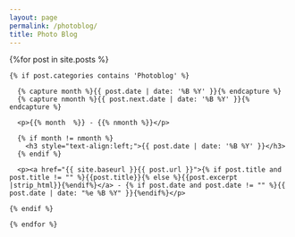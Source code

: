 ```yaml
---
layout: page
permalink: /photoblog/
title: Photo Blog
---
```


<div id="archives">
  <section id="archive">
	{%for post in site.posts %}
	  
	{% if post.categories contains 'Photoblog' %}
		
	  {% capture month %}{{ post.date | date: '%B %Y' }}{% endcapture %}
	  {% capture nmonth %}{{ post.next.date | date: '%B %Y' }}{% endcapture %}
       
	  <p>{{% month  %}} - {{% nmonth %}}</p>
	  
	  {% if month != nmonth %}
	  	<h3 style="text-align:left;">{{ post.date | date: '%B %Y' }}</h3>
	  {% endif %}
	  
	  <p><a href="{{ site.baseurl }}{{ post.url }}">{% if post.title and post.title != "" %}{{post.title}}{% else %}{{post.excerpt |strip_html}}{%endif%}</a> - {% if post.date and post.date != "" %}{{ post.date | date: "%e %B %Y" }}{%endif%}</p>
      
	{% endif %}
    
	{% endfor %}
  </section>
</div>
